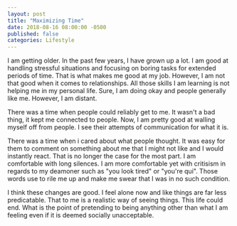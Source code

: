 ```yaml
---
layout: post
title: "Maximizing Time"
date: 2018-08-16 08:00:00 -0500
published: false
categories: Lifestyle
---
```


I am getting older.
In the past few years, I have grown up a lot.
I am good at handling stressful situations and focusing on boring tasks for extended periods of time.
That is what makes me good at my job. 
However, I am not that good when it comes to relationships.
All those skills I am learning is not helping me in my personal life.
Sure, I am doing okay and people generally like me. 
However, I am distant.

There was a time when people could reliably get to me.
It wasn't a bad thing, it kept me connected to people. 
Now, I am pretty good at walling myself off from people. 
I see their attempts of communication for what it is.

There was a time when i cared about what people thought.
It was easy for them to comment on something about me that I might not like and I would instantly react.
That is no longer the case for the most part.
I am comfortable with long silences.
I am more comfortable yet with critisism in regards to my deamoner such as "you look tired" or "you're qui".
Those words use to rile me up and make me swear that I was in no such condition.

I think these changes are good.
I feel alone now and like things are far less predicatable.
That to me is a realistic way of seeing things. 
This life could end.
What is the point of pretending to being anything other than what I am feeling even if it is deemed socially unacceptable.

